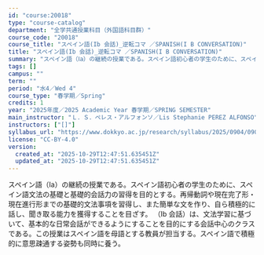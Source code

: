 ```yaml
---
id: "course:20018"
type: "course-catalog"
department: "全学共通授業科目（外国語科目群）"
course_code: "20018"
course_title: "スペイン語(Ib 会話)_逆転コマ ／SPANISH(I B CONVERSATION)"
title: "スペイン語(Ib 会話)_逆転コマ ／SPANISH(I B CONVERSATION)"
summary: "スペイン語（Ⅰa）の継続の授業である。スペイン語初心者の学生のために、スペイン語文法の基礎と基礎的会話力の習得を目的とする。再帰動詞や現在完了形・現在進行形までの基礎的文法事項を習得し、また簡単な文を作り、自ら積極的に話し、聞き取る能力を獲…"
tags: []
campus: ""
term: ""
period: "水4／Wed 4"
course_type: "春学期／Spring"
credits: 1
year: "2025年度／2025 Academic Year 春学期／SPRING SEMESTER"
main_instructor: "Ｌ．Ｓ．ペレス・アルフォンソ／Lis Stephanie PEREZ ALFONSO"
instructors: ["[]"]
syllabus_url: "https://www.dokkyo.ac.jp/research/syllabus/2025/0904/0904_20018_ja_JP.html"
license: "CC-BY-4.0"
version:
  created_at: "2025-10-29T12:47:51.635451Z"
  updated_at: "2025-10-29T12:47:51.635451Z"
---
```

スペイン語（Ⅰa）の継続の授業である。スペイン語初心者の学生のために、スペイン語文法の基礎と基礎的会話力の習得を目的とする。再帰動詞や現在完了形・現在進行形までの基礎的文法事項を習得し、また簡単な文を作り、自ら積極的に話し、聞き取る能力を獲得することを目ざす。 （Ⅰb 会話）は、文法学習に基づいて、基本的な日常会話ができるようにすることを目的にする会話中心のクラスである。この授業はスペイン語を母語とする教員が担当する。スペイン語で積極的に意思疎通する姿勢も同時に養う。
